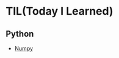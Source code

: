 # TIL(Today I Learned)

## Python

- [Numpy](https://github.com/HanSaemLee/DataAnalysis/tree/main/01.numpy)

